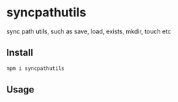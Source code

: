 # syncpathutils
sync path utils, such as save, load, exists, mkdir, touch etc
## Install
```bash
npm i syncpathutils
```
## Usage
```typescript
```